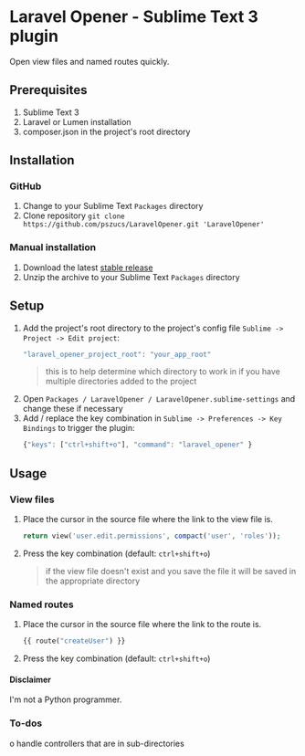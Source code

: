 # Laravel Opener - Sublime Text 3 plugin
Open view files and named routes quickly.

## Prerequisites

1. Sublime Text 3
2. Laravel or Lumen installation
3. composer.json in the project's root directory

## Installation

### GitHub

1. Change to your Sublime Text `Packages` directory
2. Clone repository `git clone https://github.com/pszucs/LaravelOpener.git 'LaravelOpener'`

### Manual installation

1. Download the latest [stable release](https://github.com/pszucs/LaravelOpener/releases)
2. Unzip the archive to your Sublime Text `Packages` directory

## Setup
1. Add the project's root directory to the project's config file `Sublime -> Project -> Edit project`:
    ```js
    "laravel_opener_project_root": "your_app_root"
    ```
    > this is to help determine which directory to work in if you have multiple directories added to the project
2. Open `Packages / LaravelOpener / LaravelOpener.sublime-settings` and change these if necessary
3. Add / replace the key combination in `Sublime -> Preferences -> Key Bindings` to trigger the plugin:
    ```js
    {"keys": ["ctrl+shift+o"], "command": "laravel_opener" }
    ```

## Usage
### View files
1. Place the cursor in the source file where the link to the view file is.
    ```php
    return view('user.edit.permissions', compact('user', 'roles'));
    ```
2. Press the key combination (default: `ctrl+shift+o`)
    > if the view file doesn't exist and you save the file it will be saved in the appropriate directory
### Named routes
1. Place the cursor in the source file where the link to the route is.
    ```php
    {{ route("createUser") }}
    ```
2. Press the key combination (default: `ctrl+shift+o`)

#### Disclaimer
I'm not a Python programmer.

### To-dos
o handle controllers that are in sub-directories